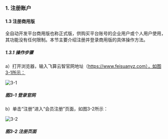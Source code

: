 ### 1. 注册账户

#### 1.3 注册商用版

全自动开发平台商用版也称正式版，供购买平台账号的企业用户或个人用户使用，其功能没有任何限制。本节主要介绍注册并登录商用版的具体操作方法。

##### 1.3.1 操作步骤

a）打开浏览器，输入飞算云智官网地址（https://www.feisuanyz.com），如图3-1所示：

![3-1](https://www.feisuanyz.com/fsimage/ks-image/ks_18-01_img.png)

##### 图3-1 登录官网

b）单击“注册”进入“会员注册”页面，如图3-2所示：

![3-2](https://www.feisuanyz.com/fsimage/ks-image/ks_18-02_img.png)

##### 图3-2 注册页面
